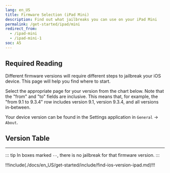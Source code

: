 ```yaml
---
lang: en_US
title: Firmware Selection (iPad Mini)
description: Find out what jailbreaks you can use on your iPad Mini
permalink: /get-started/ipad/mini
redirect_from:
  - /ipad-mini
  - /ipad-mini-1
soc: A5
---
```


## Required Reading

Different firmware versions will require different steps to jailbreak your iOS device. This page will help you find where to start.

Select the appropriate page for your version from the chart below. Note that the "from" and "to" fields are inclusive. This means that, for example, the "from 9.1 to 9.3.4" row includes version 9.1, version 9.3.4, and all versions in-between.

Your device version can be found in the Settings application in `General` -> `About`.

## Version Table

<versionTable soc="5" :minVer="[6,0,1]" :maxVer="[9,3,6]"/>

---

::: tip
In boxes marked `--`, there is no jailbreak for that firmware version.
:::

!!!include(./docs/en_US/get-started/include/find-ios-version-ipad.md)!!!
